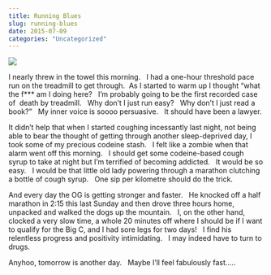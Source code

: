 ```yaml
---
title: Running Blues
slug: running-blues
date: 2015-07-09
categories: "Uncategorized"
---
```


<p><img src="https://res.cloudinary.com/dy6grlu8z/image/upload/v1558842056/jceom0bsqqcaotxsrbx3.jpg"/></p>
<p>I nearly threw in the towel this morning.   I had a one-hour threshold pace run on the treadmill to get through.  As I started to warm up I thought “what the f*** am I doing here?   I’m probably going to be the first recorded case of  death by treadmill.   Why don’t I just run easy?   Why don’t I just read a book?”   My inner voice is soooo persuasive.   It should have been a lawyer.</p>
<p>It didn’t help that when I started coughing incessantly last night, not being able to bear the thought of getting through another sleep-deprived day, I took some of my precious codeine stash.   I felt like a zombie when that alarm went off this morning.   I should get some codeine-based cough syrup to take at night but I’m terrified of becoming addicted.   It would be so easy.   I would be that little old lady powering through a marathon clutching a bottle of cough syrup.   One sip per kilometre should do the trick.</p>
<p>And every day the OG is getting stronger and faster.   He knocked off a half marathon in 2:15 this last Sunday and then drove three hours home, unpacked and walked the dogs up the mountain.   I, on the other hand, clocked a very slow time, a whole 20 minutes off where I should be if I want to qualify for the Big C, and I had sore legs for two days!   I find his relentless progress and positivity intimidating.   I may indeed have to turn to drugs.</p>
<p>Anyhoo, tomorrow is another day.   Maybe I’ll feel fabulously fast…..</p>
<p> </p>







